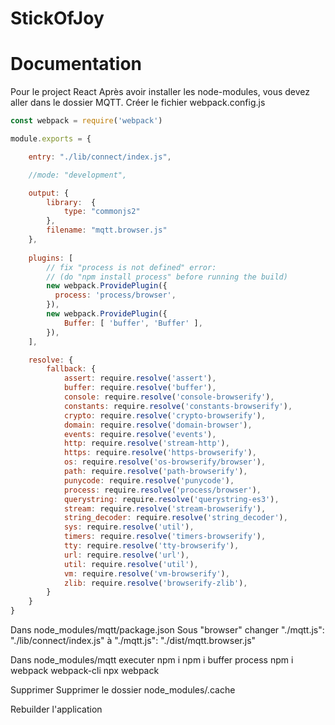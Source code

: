 # StickOfJoy

# Documentation
Pour le project React
Après avoir installer les node-modules, vous devez aller dans le dossier MQTT. 
Créer le fichier webpack.config.js

```javascript
const webpack = require('webpack')

module.exports = {

    entry: "./lib/connect/index.js",

    //mode: "development",

    output: {
        library:  {
            type: "commonjs2"
        },
        filename: "mqtt.browser.js"
    },
    
    plugins: [
        // fix "process is not defined" error:
        // (do "npm install process" before running the build)
        new webpack.ProvidePlugin({
          process: 'process/browser',
        }),
        new webpack.ProvidePlugin({
            Buffer: [ 'buffer', 'Buffer' ],
        }),
    ],

    resolve: {
        fallback: {
            assert: require.resolve('assert'),
            buffer: require.resolve('buffer'),
            console: require.resolve('console-browserify'),
            constants: require.resolve('constants-browserify'),
            crypto: require.resolve('crypto-browserify'),
            domain: require.resolve('domain-browser'),
            events: require.resolve('events'),
            http: require.resolve('stream-http'),
            https: require.resolve('https-browserify'),
            os: require.resolve('os-browserify/browser'),
            path: require.resolve('path-browserify'),
            punycode: require.resolve('punycode'),
            process: require.resolve('process/browser'),
            querystring: require.resolve('querystring-es3'),
            stream: require.resolve('stream-browserify'),
            string_decoder: require.resolve('string_decoder'),
            sys: require.resolve('util'),
            timers: require.resolve('timers-browserify'),
            tty: require.resolve('tty-browserify'),
            url: require.resolve('url'),
            util: require.resolve('util'),
            vm: require.resolve('vm-browserify'),
            zlib: require.resolve('browserify-zlib'),
        }
    }
}
```

Dans node_modules/mqtt/package.json
Sous "browser" changer "./mqtt.js": "./lib/connect/index.js" à "./mqtt.js": "./dist/mqtt.browser.js"

Dans node_modules/mqtt executer 
npm i 
npm i buffer process
npm i webpack webpack-cli
npx webpack

Supprimer 
Supprimer le dossier node_modules/.cache

Rebuilder l'application